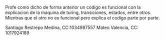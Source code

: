 Profe como dicho de forma anterior un codigo es funcional con la explicacion de la maquina de turing, transiciones, estados, entre otros.
Mientras que el otro no es funcional pero explica el codigo parte por parte. 

Santiago Restrepo Medina, CC:1034987557
Mateo Valencia, CC: 1017924189
